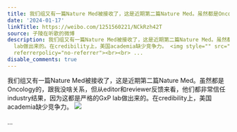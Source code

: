 ```yaml
---
title: 我们组又有一篇Nature Med被接收了，这是近期第二篇Nature Med。虽然都是Oncology的，跟我没啥关系，但从editor和reviewer反馈来看，他们都非常信任industry结果...
date: '2024-01-17'
linkTitle: https://weibo.com/1251560221/NCkRzh42T
source: 子陵在听歌的微博
description: 我们组又有一篇Nature Med被接收了，这是近期第二篇Nature Med。虽然都是Oncology的，跟我没啥关系，但从editor和reviewer反馈来看，他们都非常信任industry结果，因为这都是严格的GxP
  lab做出来的。在credibility上，美国academia缺少竞争力。 <img style="" src="https://tvax4.sinaimg.cn/large/4a994b1dgy1hlx7ng9yhfj23k44df7wi.jpg"
  referrerpolicy="no-referrer"><br><br> ...
disable_comments: true
---
```

我们组又有一篇Nature Med被接收了，这是近期第二篇Nature Med。虽然都是Oncology的，跟我没啥关系，但从editor和reviewer反馈来看，他们都非常信任industry结果，因为这都是严格的GxP lab做出来的。在credibility上，美国academia缺少竞争力。 <img style="" src="https://tvax4.sinaimg.cn/large/4a994b1dgy1hlx7ng9yhfj23k44df7wi.jpg" referrerpolicy="no-referrer"><br><br> ...